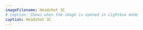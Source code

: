 ```yaml
---
imageFilename: Headshot 3C
# caption: Shows when the image is opened in Lightbox mode
caption: Headshot 3C
---
```

